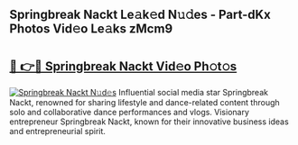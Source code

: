 ## Springbreak Nackt Le𝚊k𝚎d N𝚞𝚍es - Part-dKx Photos Vid𝚎o Le𝚊ks zMcm9

# <h2><a href="http://fb22qst.evod.top/?m=Springbreak+Nackt">🔗 👉🔴 Springbreak Nackt Vid𝚎o Ph𝚘t𝚘s</a></h2>

[![Springbreak Nackt N𝚞d𝚎s](https://i.imgur.com/8V9OHl7.gif)](http://fb22qst.evod.top/?m=Springbreak+Nackt)
Influential social media star Springbreak Nackt, renowned for sharing lifestyle and dance-related content through solo and collaborative dance performances and vlogs. Visionary entrepreneur Springbreak Nackt, known for their innovative business ideas and entrepreneurial spirit. 
